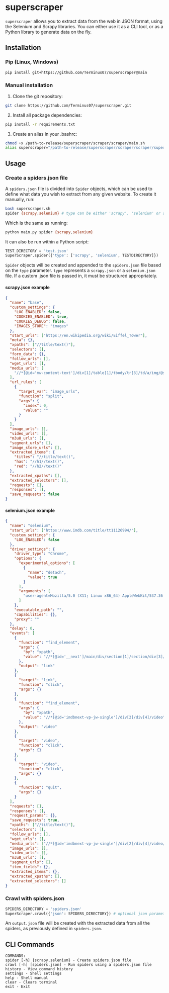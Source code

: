 # superscraper

`superscraper` allows you to extract data from the web in JSON format, using the Selenium and Scrapy libraries. You can either use it as a CLI tool, or as a Python library to generate data on the fly.

## Installation

### Pip (Linux, Windows)

```bash
pip install git+https://github.com/Terminus07/superscraper@main
```

### Manual installation

1. Clone the git repository:

```bash
git clone https://github.com/Terminus07/superscraper.git
```

2. Install all package dependencies:

```bash
pip install -r requirements.txt
```

3. Create an alias in your .bashrc:

```bash
chmod +x /path-to-release/superscraper/scraper/scraper/main.sh
alias superscraper="/path-to-release/superscraper/scraper/scraper/superscraper.sh"
```

## Usage

### Create a spiders.json file

A `spiders.json` file is divided into `Spider` objects, which can be used to define what data you wish to extract from any given website.
To create it manually, run:

```bash
bash superscraper.sh
spider {scrapy,selenium} # type can be either 'scrapy', 'selenium' or a .json file of your choice
```

Which is the same as running:

```bash
python main.py spider {scrapy,selenium}
```

It can also be run within a Python script:

```python
TEST_DIRECTORY = 'test.json'
SuperScraper.spider({'type': ['scrapy', 'selenium', TESTDIRECTORY]})
```

`Spider` objects will be created and appended to the `spiders.json` file based on the `type` parameter. `type` represents a `scrapy.json` or a `selenium.json` file.
If a custom .json file is passed in, it must be structured appropriately.

#### scrapy.json example

```json
{
  "name": "base",
  "custom_settings": {
    "LOG_ENABLED": false,
    "COOKIES_ENABLED": true,
    "COOKIES_DEBUG": false,
    "IMAGES_STORE": "images"
  },
  "start_urls": ["https://en.wikipedia.org/wiki/Eiffel_Tower"],
  "meta": {},
  "xpaths": ["//title/text()"],
  "selectors": [],
  "form_data": {},
  "follow_urls": [],
  "wget_urls": [],
  "media_urls": [
    "//*[@id='mw-content-text']/div[1]/table[1]/tbody/tr[3]/td/a/img/@src"
  ],
  "url_rules": [
    {
      "target_var": "image_urls",
      "function": "split",
      "args": {
        "index": 0,
        "value": ""
      }
    }
  ],
  "image_urls": [],
  "video_urls": [],
  "m3u8_urls": [],
  "segment_urls": [],
  "image_store_urls": [],
  "extracted_items": {
    "titles": "//title/text()",
    "has": "//h1//text()",
    "red": "//h2//text()"
  },
  "extracted_xpaths": [],
  "extracted_selectors": [],
  "requests": [],
  "responses": [],
  "save_requests": false
}
```

#### selenium.json example

```json
{
  "name": "selenium",
  "start_urls": ["https://www.imdb.com/title/tt11126994/"],
  "custom_settings": {
    "LOG_ENABLED": false
  },
  "driver_settings": {
    "driver_type": "Chrome",
    "options": {
      "experimental_options": [
        {
          "name": "detach",
          "value": true
        }
      ],
      "arguments": [
        "user-agent=Mozilla/5.0 (X11; Linux x86_64) AppleWebKit/537.36 (KHTML, like Gecko) Chrome/60.0.3112.50 Safari/537.36"
      ]
    },
    "executable_path": "",
    "capabilities": {},
    "proxy": ""
  },
  "delay": 0,
  "events": [
    {
      "function": "find_element",
      "args": {
        "by": "xpath",
        "value": "//*[@id='__next']/main/div/section[1]/section/div[3]/section/section/div[3]/div[1]/div/div[2]/div[2]/a[2]"
      },
      "output": "link"
    },
    {
      "target": "link",
      "function": "click",
      "args": {}
    },
    {
      "function": "find_element",
      "args": {
        "by": "xpath",
        "value": "//*[@id='imdbnext-vp-jw-single']/div[2]/div[4]/video"
      },
      "output": "video"
    },
    {
      "target": "video",
      "function": "click",
      "args": {}
    },
    {
      "target": "video",
      "function": "click",
      "args": {}
    },
    {
      "function": "quit",
      "args": {}
    }
  ],
  "requests": [],
  "responses": [],
  "request_params": {},
  "save_requests": true,
  "xpaths": ["//title/text()"],
  "selectors": [],
  "follow_urls": [],
  "wget_urls": [],
  "media_urls": ["//*[@id='imdbnext-vp-jw-single']/div[2]/div[4]/video/@src"],
  "image_urls": [],
  "video_urls": [],
  "m3u8_urls": [],
  "segment_urls": [],
  "item_fields": {},
  "extracted_items": {},
  "extracted_xpaths": [],
  "extracted_selectors": []
}
```

### Crawl with spiders.json

```python
SPIDERS_DIRECTORY = 'spiders.json'
SuperScraper.crawl({'json': SPIDERS_DIRECTORY}) # optional json parameter, if you want to pass spiders.json file
```

An `output.json` file will be created with the extracted data from all the spiders, as previously defined in `spiders.json`.

## CLI Commands

```
COMMANDS:
spider [-h] {scrapy,selenium} - Create spiders.json file
crawl [-h] [spiders.json] - Run spiders using a spiders.json file
history - View command history
settings - Shell settings
help - Shell manual
clear - Clears terminal
exit - Exit
```
